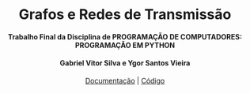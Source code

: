 
<div align="justify">

<div align="center">

# Grafos e Redes de Transmissão

#### Trabalho Final da Disciplina de  PROGRAMAÇÃO DE COMPUTADORES: PROGRAMAÇÃO EM PYTHON

#### Gabriel Vitor Silva e Ygor Santos Vieira 
[Documentação]([https://GVS22.github.io/grafos-e-redes-de-transmissao/](https://diegohat.github.io/grafos-e-redes-de-transmissao/)) | [Código](https://github.com/GVS22/grafos-e-redes-de-transmissao/blob/main/transmissao.ipynb)

</div>


